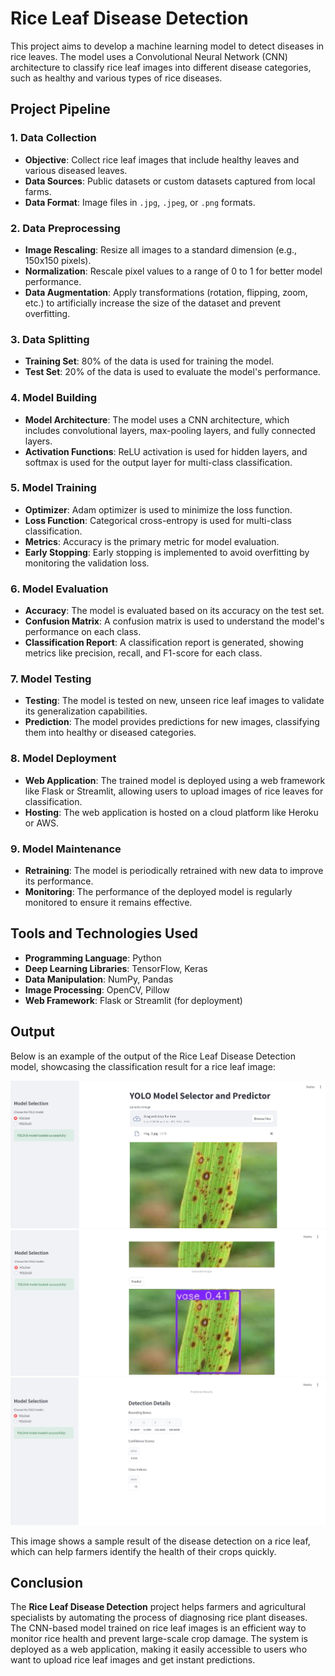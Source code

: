 # Rice Leaf Disease Detection

This project aims to develop a machine learning model to detect diseases in rice leaves. The model uses a Convolutional Neural Network (CNN) architecture to classify rice leaf images into different disease categories, such as healthy and various types of rice diseases.

## Project Pipeline

### 1. **Data Collection**
   - **Objective**: Collect rice leaf images that include healthy leaves and various diseased leaves.
   - **Data Sources**: Public datasets or custom datasets captured from local farms.
   - **Data Format**: Image files in `.jpg`, `.jpeg`, or `.png` formats.

### 2. **Data Preprocessing**
   - **Image Rescaling**: Resize all images to a standard dimension (e.g., 150x150 pixels).
   - **Normalization**: Rescale pixel values to a range of 0 to 1 for better model performance.
   - **Data Augmentation**: Apply transformations (rotation, flipping, zoom, etc.) to artificially increase the size of the dataset and prevent overfitting.

### 3. **Data Splitting**
   - **Training Set**: 80% of the data is used for training the model.
   - **Test Set**: 20% of the data is used to evaluate the model's performance.

### 4. **Model Building**
   - **Model Architecture**: The model uses a CNN architecture, which includes convolutional layers, max-pooling layers, and fully connected layers.
   - **Activation Functions**: ReLU activation is used for hidden layers, and softmax is used for the output layer for multi-class classification.

### 5. **Model Training**
   - **Optimizer**: Adam optimizer is used to minimize the loss function.
   - **Loss Function**: Categorical cross-entropy is used for multi-class classification.
   - **Metrics**: Accuracy is the primary metric for model evaluation.
   - **Early Stopping**: Early stopping is implemented to avoid overfitting by monitoring the validation loss.

### 6. **Model Evaluation**
   - **Accuracy**: The model is evaluated based on its accuracy on the test set.
   - **Confusion Matrix**: A confusion matrix is used to understand the model's performance on each class.
   - **Classification Report**: A classification report is generated, showing metrics like precision, recall, and F1-score for each class.

### 7. **Model Testing**
   - **Testing**: The model is tested on new, unseen rice leaf images to validate its generalization capabilities.
   - **Prediction**: The model provides predictions for new images, classifying them into healthy or diseased categories.

### 8. **Model Deployment**
   - **Web Application**: The trained model is deployed using a web framework like Flask or Streamlit, allowing users to upload images of rice leaves for classification.
   - **Hosting**: The web application is hosted on a cloud platform like Heroku or AWS.

### 9. **Model Maintenance**
   - **Retraining**: The model is periodically retrained with new data to improve its performance.
   - **Monitoring**: The performance of the deployed model is regularly monitored to ensure it remains effective.

## Tools and Technologies Used
- **Programming Language**: Python
- **Deep Learning Libraries**: TensorFlow, Keras
- **Data Manipulation**: NumPy, Pandas
- **Image Processing**: OpenCV, Pillow
- **Web Framework**: Flask or Streamlit (for deployment)

## Output

Below is an example of the output of the Rice Leaf Disease Detection model, showcasing the classification result for a rice leaf image:

![Rice Leaf Disease Detection Example](https://github.com/PankajDevikar/rice-leaf-disease-detection/blob/main/images/img1.jpeg)
![Rice Leaf Disease Detection Example](https://github.com/PankajDevikar/rice-leaf-disease-detection/blob/main/images/img2.jpeg)
![Rice Leaf Disease Detection Example](https://github.com/PankajDevikar/rice-leaf-disease-detection/blob/main/images/img3.jpeg)

This image shows a sample result of the disease detection on a rice leaf, which can help farmers identify the health of their crops quickly.

## Conclusion

The **Rice Leaf Disease Detection** project helps farmers and agricultural specialists by automating the process of diagnosing rice plant diseases. The CNN-based model trained on rice leaf images is an efficient way to monitor rice health and prevent large-scale crop damage. The system is deployed as a web application, making it easily accessible to users who want to upload rice leaf images and get instant predictions.

